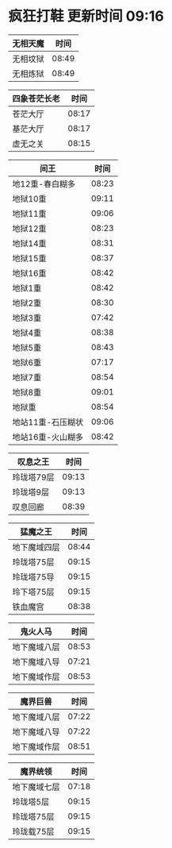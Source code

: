 # 疯狂打鞋 更新时间 09:16

| 无相天魔   | 时间    |
|--------|-------|
| 无相坟狱 | 08:49 |
| 无相炼狱 | 08:49 |

| 四象苍茫长老   | 时间    |
|--------|-------|
| 苍茫大厅 | 08:17 |
| 基茫大厅 | 08:17 |
| 虚无之关 | 08:15 |

| 间王   | 时间    |
|--------|-------|
| 地12重-春白糊多 | 08:23 |
| 地狱10重 | 09:11 |
| 地狱11重 | 09:06 |
| 地狱12重 | 08:23 |
| 地狱14重 | 08:31 |
| 地狱15重 | 08:37 |
| 地狱16重 | 08:42 |
| 地狱1重 | 08:42 |
| 地狱2重 | 08:30 |
| 地狱3重 | 07:42 |
| 地狱4重 | 08:38 |
| 地狱5重 | 08:43 |
| 地狱6重 | 07:17 |
| 地狱7重 | 08:54 |
| 地狱8重 | 09:01 |
| 地狱重 | 08:54 |
| 地站11重-石压糊状 | 09:06 |
| 地站16重-火山糊多 | 08:42 |

| 叹息之王   | 时间    |
|--------|-------|
| 玲珑塔79层 | 09:13 |
| 玲珑塔9层 | 09:13 |
| 叹息回廊 | 08:39 |

| 猛魔之王   | 时间    |
|--------|-------|
| 地下魔域四层 | 08:44 |
| 玲珑塔75层 | 09:15 |
| 玲珑塔75导 | 09:15 |
| 玲下塔75层 | 09:15 |
| 铁血魔宫 | 08:38 |

| 鬼火人马   | 时间    |
|--------|-------|
| 地下魔域八层 | 08:53 |
| 地下魔域八导 | 07:21 |
| 地下魔域作层 | 08:53 |

| 魔界巨兽   | 时间    |
|--------|-------|
| 地下魔域八层 | 07:22 |
| 地下魔域八导 | 07:22 |
| 地下魔域作层 | 08:51 |

| 魔界统领   | 时间    |
|--------|-------|
| 地下魔域七层 | 07:18 |
| 玲珑塔5层 | 09:15 |
| 玲珑塔75层 | 09:15 |
| 玲珑载75层 | 09:15 |